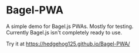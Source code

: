 # Bagel-PWA
A simple demo for Bagel.js PWAs. Mostly for testing. <br>
Currently Bagel.js isn't completely ready to use.

Try it at https://hedgehog125.github.io/Bagel-PWA/
